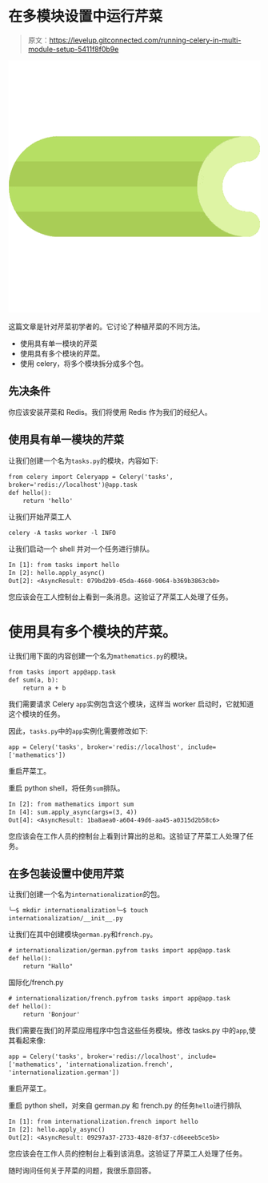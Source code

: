 # 在多模块设置中运行芹菜

> 原文：<https://levelup.gitconnected.com/running-celery-in-multi-module-setup-5411f8f0b9e>

![](img/9a5f3ea4d285c75037fea5a3018efc98.png)

这篇文章是针对芹菜初学者的。它讨论了种植芹菜的不同方法。

*   使用具有单一模块的芹菜
*   使用具有多个模块的芹菜。
*   使用 celery，将多个模块拆分成多个包。

## 先决条件

你应该安装芹菜和 Redis。我们将使用 Redis 作为我们的经纪人。

## 使用具有单一模块的芹菜

让我们创建一个名为`tasks.py`的模块，内容如下:

```
from celery import Celeryapp = Celery('tasks', broker='redis://localhost')@app.task
def hello():
    return 'hello'
```

让我们开始芹菜工人

```
celery -A tasks worker -l INFO
```

让我们启动一个 shell 并对一个任务进行排队。

```
In [1]: from tasks import hello
In [2]: hello.apply_async()
Out[2]: <AsyncResult: 079bd2b9-05da-4660-9064-b369b3863cb0>
```

您应该会在工人控制台上看到一条消息。这验证了芹菜工人处理了任务。

# 使用具有多个模块的芹菜。

让我们用下面的内容创建一个名为`mathematics.py`的模块。

```
from tasks import app@app.task
def sum(a, b):
    return a + b
```

我们需要请求 Celery `app`实例包含这个模块，这样当 worker 启动时，它就知道这个模块的任务。

因此，`tasks.py`中的`app`实例化需要修改如下:

```
app = Celery('tasks', broker='redis://localhost', include=['mathematics'])
```

重启芹菜工。

重启 python shell，将任务`sum`排队。

```
In [2]: from mathematics import sum
In [4]: sum.apply_async(args=(3, 4))
Out[4]: <AsyncResult: 1ba8aea0-a604-49d6-aa45-a0315d2b58c6>
```

您应该会在工作人员的控制台上看到计算出的总和。这验证了芹菜工人处理了任务。

## 在多包装设置中使用芹菜

让我们创建一个名为`internationalization`的包。

```
╰─$ mkdir internationalization╰─$ touch internationalization/__init__.py
```

让我们在其中创建模块`german.py`和`french.py`。

```
# internationalization/german.pyfrom tasks import app@app.task
def hello():
    return "Hallo"
```

国际化/french.py

```
# internationalization/french.pyfrom tasks import app@app.task
def hello():
    return 'Bonjour'
```

我们需要在我们的芹菜应用程序中包含这些任务模块。修改 tasks.py 中的`app`,使其看起来像:

```
app = Celery('tasks', broker='redis://localhost', include=['mathematics', 'internationalization.french', 'internationalization.german'])
```

重启芹菜工。

重启 python shell，对来自 german.py 和 french.py 的任务`hello`进行排队

```
In [1]: from internationalization.french import hello
In [2]: hello.apply_async()
Out[2]: <AsyncResult: 09297a37-2733-4820-8f37-cd6eeeb5ce5b>
```

您应该会在工作人员的控制台上看到该消息。这验证了芹菜工人处理了任务。

随时询问任何关于芹菜的问题，我很乐意回答。